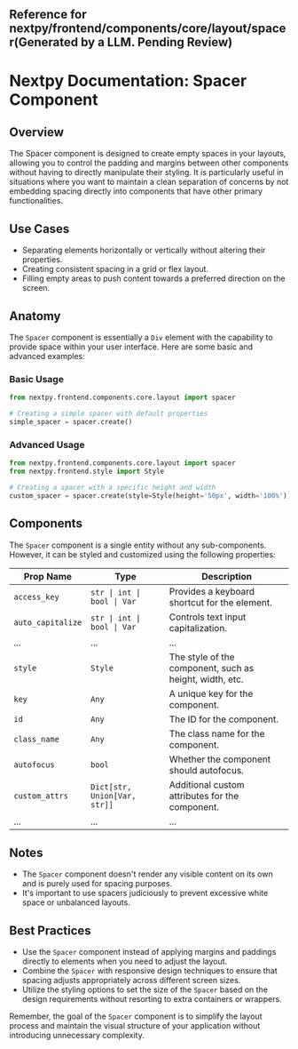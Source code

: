 ##  Reference for nextpy/frontend/components/core/layout/spacer(Generated by a LLM. Pending Review)

# Nextpy Documentation: Spacer Component

## Overview

The Spacer component is designed to create empty spaces in your layouts, allowing you to control the padding and margins between other components without having to directly manipulate their styling. It is particularly useful in situations where you want to maintain a clean separation of concerns by not embedding spacing directly into components that have other primary functionalities.

## Use Cases

- Separating elements horizontally or vertically without altering their properties.
- Creating consistent spacing in a grid or flex layout.
- Filling empty areas to push content towards a preferred direction on the screen.

## Anatomy

The `Spacer` component is essentially a `Div` element with the capability to provide space within your user interface. Here are some basic and advanced examples:

### Basic Usage

```python
from nextpy.frontend.components.core.layout import spacer

# Creating a simple spacer with default properties
simple_spacer = spacer.create()
```

### Advanced Usage

```python
from nextpy.frontend.components.core.layout import spacer
from nextpy.frontend.style import Style

# Creating a spacer with a specific height and width
custom_spacer = spacer.create(style=Style(height='50px', width='100%'))
```

## Components

The `Spacer` component is a single entity without any sub-components. However, it can be styled and customized using the following properties:

| Prop Name         | Type                             | Description                                                   |
|-------------------|----------------------------------|---------------------------------------------------------------|
| `access_key`      | `str \| int \| bool \| Var`      | Provides a keyboard shortcut for the element.                 |
| `auto_capitalize` | `str \| int \| bool \| Var`      | Controls text input capitalization.                           |
| ...               | ...                              | ...                                                           |
| `style`           | `Style`                          | The style of the component, such as height, width, etc.       |
| `key`             | `Any`                            | A unique key for the component.                               |
| `id`              | `Any`                            | The ID for the component.                                     |
| `class_name`      | `Any`                            | The class name for the component.                             |
| `autofocus`       | `bool`                           | Whether the component should autofocus.                       |
| `custom_attrs`    | `Dict[str, Union[Var, str]]`     | Additional custom attributes for the component.               |
| ...               | ...                              | ...                                                           |

## Notes

- The `Spacer` component doesn't render any visible content on its own and is purely used for spacing purposes.
- It's important to use spacers judiciously to prevent excessive white space or unbalanced layouts.

## Best Practices

- Use the `Spacer` component instead of applying margins and paddings directly to elements when you need to adjust the layout.
- Combine the `Spacer` with responsive design techniques to ensure that spacing adjusts appropriately across different screen sizes.
- Utilize the styling options to set the size of the `Spacer` based on the design requirements without resorting to extra containers or wrappers.

Remember, the goal of the `Spacer` component is to simplify the layout process and maintain the visual structure of your application without introducing unnecessary complexity.